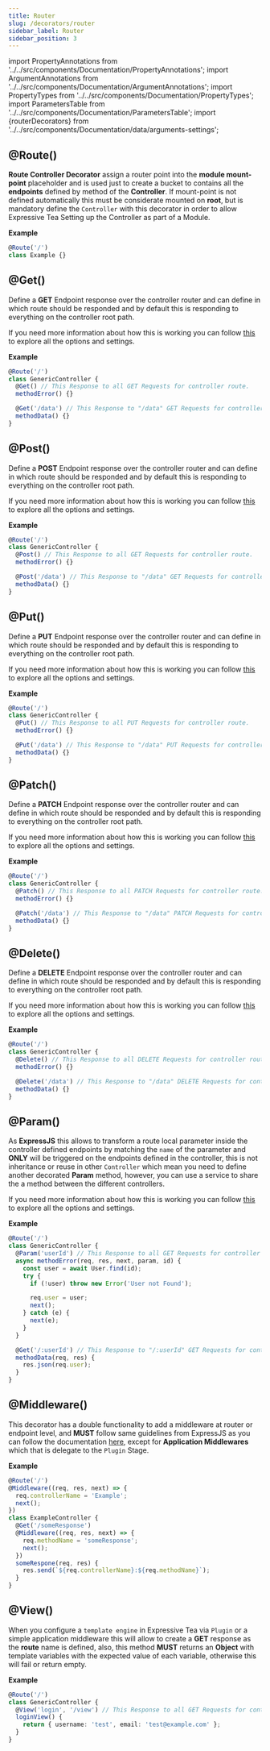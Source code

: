 ```yaml
---
title: Router
slug: /decorators/router
sidebar_label: Router
sidebar_position: 3
---
```


import PropertyAnnotations from '../../src/components/Documentation/PropertyAnnotations';
import ArgumentAnnotations from '../../src/components/Documentation/ArgumentAnnotations';
import PropertyTypes from '../../src/components/Documentation/PropertyTypes';
import ParametersTable from '../../src/components/Documentation/ParametersTable';
import {routerDecorators} from '../../src/components/Documentation/data/arguments-settings';

## @Route(<ArgumentAnnotations args={routerDecorators.router}/>)

**Route Controller Decorator** assign a router point into the **module mount-point** placeholder and is used just to create a
bucket to contains all the **endpoints** defined by method of the **Controller**. If mount-point is not defined automatically this
must be considerate mounted on **root**, but is mandatory define the `Controller` with this decorator in order to allow Expressive
Tea Setting up the Controller as part of a Module.

<ParametersTable args={routerDecorators.router} />

**Example**

```typescript title="GenericController.ts" {1}
@Route('/')
class Example {}
```

## @Get(<ArgumentAnnotations args={routerDecorators.route}/>)

Define a **GET** Endpoint response over the controller router and can define in which route should be responded and by default
this is responding to everything on the controller root path.

If you need more information about how this is working you can follow [this](https://expressjs.com/en/4x/api.html#router.METHOD) to
explore all the options and settings.
<ParametersTable args={routerDecorators.route} />

**Example**

```typescript title="GenericController.ts" {3,6}
@Route('/')
class GenericController {
  @Get() // This Response to all GET Requests for controller route.
  methodError() {}

  @Get('/data') // This Response to "/data" GET Requests for controller route.
  methodData() {}
}
```

## @Post(<ArgumentAnnotations args={routerDecorators.route}/>)

Define a **POST** Endpoint response over the controller router and can define in which route should be responded and by default
this is responding to everything on the controller root path.

If you need more information about how this is working you can follow [this](https://expressjs.com/en/4x/api.html#router.METHOD) to
explore all the options and settings.

<ParametersTable args={routerDecorators.route} />

**Example**

```typescript title="GenericController.ts" {3,6}
@Route('/')
class GenericController {
  @Post() // This Response to all GET Requests for controller route.
  methodError() {}

  @Post('/data') // This Response to "/data" GET Requests for controller route.
  methodData() {}
}
```

## @Put(<ArgumentAnnotations args={routerDecorators.route}/>)

Define a **PUT** Endpoint response over the controller router and can define in which route should be responded and by default
this is responding to everything on the controller root path.

If you need more information about how this is working you can follow [this](https://expressjs.com/en/4x/api.html#router.METHOD) to
explore all the options and settings.

<ParametersTable args={routerDecorators.route} />

**Example**

```typescript title="GenericController.ts" {3,6}
@Route('/')
class GenericController {
  @Put() // This Response to all PUT Requests for controller route.
  methodError() {}

  @Put('/data') // This Response to "/data" PUT Requests for controller route.
  methodData() {}
}
```

## @Patch(<ArgumentAnnotations args={routerDecorators.route}/>)

Define a **PATCH** Endpoint response over the controller router and can define in which route should be responded and by default
this is responding to everything on the controller root path.

If you need more information about how this is working you can follow [this](https://expressjs.com/en/4x/api.html#router.METHOD) to
explore all the options and settings.

<ParametersTable args={routerDecorators.route} />

**Example**

```typescript title="GenericController.ts" {3,6}
@Route('/')
class GenericController {
  @Patch() // This Response to all PATCH Requests for controller route.
  methodError() {}

  @Patch('/data') // This Response to "/data" PATCH Requests for controller route.
  methodData() {}
}
```

## @Delete(<ArgumentAnnotations args={routerDecorators.route}/>)

Define a **DELETE** Endpoint response over the controller router and can define in which route should be responded and by default
this is responding to everything on the controller root path.

If you need more information about how this is working you can follow [this](https://expressjs.com/en/4x/api.html#router.METHOD) to
explore all the options and settings.

<ParametersTable args={routerDecorators.route} />

**Example**

```typescript title="GenericController.ts" {3,6}
@Route('/')
class GenericController {
  @Delete() // This Response to all DELETE Requests for controller route.
  methodError() {}

  @Delete('/data') // This Response to "/data" DELETE Requests for controller route.
  methodData() {}
}
```

## @Param(<ArgumentAnnotations args={routerDecorators.param}/>)

As **ExpressJS** this allows to transform a route local parameter inside the controller defined endpoints by matching the `name` of
the parameter and **ONLY** will be triggered on the endpoints defined in the controller, this is not inheritance or reuse in other
`Controller` which mean you need to define another decorated **Param** method, however, you can use a service to share the a method
between the different controllers.

If you need more information about how this is working you can follow [this](https://expressjs.com/en/4x/api.html#router.param) to
explore all the options and settings.

<ParametersTable args={routerDecorators.param} />

**Example**

```typescript title="GenericController.ts" {3}
@Route('/')
class GenericController {
  @Param('userId') // This Response to all GET Requests for controller route.
  async methodError(req, res, next, param, id) {
    const user = await User.find(id);
    try {
      if (!user) throw new Error('User not Found');

      req.user = user;
      next();
    } catch (e) {
      next(e);
    }
  }

  @Get('/:userId') // This Response to "/:userId" GET Requests for controller route.
  methodData(req, res) {
    res.json(req.user);
  }
}
```

## @Middleware(<ArgumentAnnotations args={routerDecorators.middleware}/>)

This decorator has a double functionality to add a middleware at router or endpoint level, and **MUST** follow same
guidelines from ExpressJS as you can follow the documentation [here](https://expressjs.com/en/guide/using-middleware.html#using-middleware),
except for **Application Middlewares** which that is delegate to the `Plugin` Stage.

<ParametersTable args={routerDecorators.middleware} />

**Example**

```typescript title="GenericController.ts" {2,8}
@Route('/')
@Middleware((req, res, next) => {
  req.controllerName = 'Example';
  next();
})
class ExampleController {
  @Get('/someResponse')
  @Middleware((req, res, next) => {
    req.methodName = 'someResponse';
    next();
  })
  someRespone(req, res) {
    res.send(`${req.controllerName}:${req.methodName}`);
  }
}
```

## @View(<ArgumentAnnotations args={routerDecorators.view}/>)

When you configure a `template engine` in Expressive Tea via `Plugin` or a simple application middleware this will allow
to create a **GET** response as the **route** name is defined, also, this method **MUST** returns an **Object** with template
variables with the expected value of each variable, otherwise this will fail or return empty.

<ParametersTable args={routerDecorators.view} />

**Example**

```typescript {5} title="GenericController.ts"
@Route('/')
class GenericController {
  @View('login', '/view') // This Response to all GET Requests for controller route.
  loginView() {
    return { username: 'test', email: 'test@example.com' };
  }
}
```
